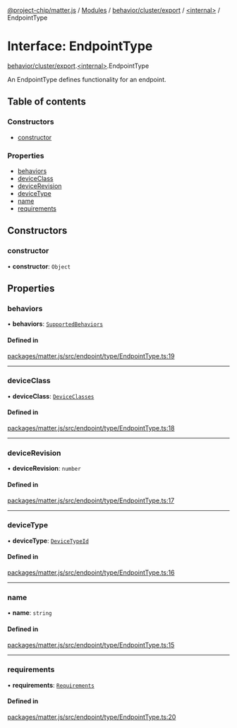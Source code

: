 [@project-chip/matter.js](../README.md) / [Modules](../modules.md) / [behavior/cluster/export](../modules/behavior_cluster_export.md) / [\<internal\>](../modules/behavior_cluster_export._internal_.md) / EndpointType

# Interface: EndpointType

[behavior/cluster/export](../modules/behavior_cluster_export.md).[\<internal\>](../modules/behavior_cluster_export._internal_.md).EndpointType

An EndpointType defines functionality for an endpoint.

## Table of contents

### Constructors

- [constructor](behavior_cluster_export._internal_.EndpointType-1.md#constructor)

### Properties

- [behaviors](behavior_cluster_export._internal_.EndpointType-1.md#behaviors)
- [deviceClass](behavior_cluster_export._internal_.EndpointType-1.md#deviceclass)
- [deviceRevision](behavior_cluster_export._internal_.EndpointType-1.md#devicerevision)
- [deviceType](behavior_cluster_export._internal_.EndpointType-1.md#devicetype)
- [name](behavior_cluster_export._internal_.EndpointType-1.md#name)
- [requirements](behavior_cluster_export._internal_.EndpointType-1.md#requirements)

## Constructors

### constructor

• **constructor**: `Object`

## Properties

### behaviors

• **behaviors**: [`SupportedBehaviors`](../modules/behavior_cluster_export._internal_.md#supportedbehaviors)

#### Defined in

[packages/matter.js/src/endpoint/type/EndpointType.ts:19](https://github.com/project-chip/matter.js/blob/6d3b6a5d957d88a9231d6ecab4bb41f8133112be/packages/matter.js/src/endpoint/type/EndpointType.ts#L19)

___

### deviceClass

• **deviceClass**: [`DeviceClasses`](../enums/device_export.DeviceClasses.md)

#### Defined in

[packages/matter.js/src/endpoint/type/EndpointType.ts:18](https://github.com/project-chip/matter.js/blob/6d3b6a5d957d88a9231d6ecab4bb41f8133112be/packages/matter.js/src/endpoint/type/EndpointType.ts#L18)

___

### deviceRevision

• **deviceRevision**: `number`

#### Defined in

[packages/matter.js/src/endpoint/type/EndpointType.ts:17](https://github.com/project-chip/matter.js/blob/6d3b6a5d957d88a9231d6ecab4bb41f8133112be/packages/matter.js/src/endpoint/type/EndpointType.ts#L17)

___

### deviceType

• **deviceType**: [`DeviceTypeId`](../modules/datatype_export.md#devicetypeid)

#### Defined in

[packages/matter.js/src/endpoint/type/EndpointType.ts:16](https://github.com/project-chip/matter.js/blob/6d3b6a5d957d88a9231d6ecab4bb41f8133112be/packages/matter.js/src/endpoint/type/EndpointType.ts#L16)

___

### name

• **name**: `string`

#### Defined in

[packages/matter.js/src/endpoint/type/EndpointType.ts:15](https://github.com/project-chip/matter.js/blob/6d3b6a5d957d88a9231d6ecab4bb41f8133112be/packages/matter.js/src/endpoint/type/EndpointType.ts#L15)

___

### requirements

• **requirements**: [`Requirements`](behavior_cluster_export._internal_.EndpointType.Requirements.md)

#### Defined in

[packages/matter.js/src/endpoint/type/EndpointType.ts:20](https://github.com/project-chip/matter.js/blob/6d3b6a5d957d88a9231d6ecab4bb41f8133112be/packages/matter.js/src/endpoint/type/EndpointType.ts#L20)
